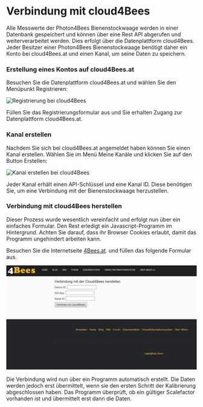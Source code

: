 # Verbindung mit cloud4Bees [](id=verbindung-mit-cloud4bees)

Alle Messwerte der Photon4Bees Bienenstockwaage werden in einer Datenbank gespeichert und können über eine Rest API abgerufen und weiterverarbeitet werden.
Dies erfolgt über die Datenplattform cloud4Bees. Jeder Besitzer einer Photon4Bees Bienenstockwaage benötigt daher ein Konto bei cloud4Bees.at und einen Kanal, um seine Daten zu speichern.

### Erstellung eines Kontos auf cloud4Bees.at

Besuchen Sie die Datenplattform cloud4Bees.at und wählen Sie den Menüpunkt Registrieren:

![Registrierung bei cloud4Bees](../..images/cloud4Bees-Registrierung.JPG)

Füllen Sie das Registrierungsformular aus und Sie erhalten Zugang zur Datenplattform cloud4Bees.at.


### Kanal erstellen

Nachdem Sie sich bei cloud4Bees.at angemeldet haben können Sie einen Kanal erstellen. Wählen Sie im Menü Meine Kanäle und klicken Sie auf den Button Erstellen:

![Kanal erstellen bei cloud4Bees](../..images/cloud4Bees-Kanal-erstellen.JPG)

Jeder Kanal erhält einen API-Schlüssel und eine Kanal ID. Diese benötigen Sie, um eine Verbindung mit der Bienenstockwaage herzustellen.

### Verbindung mit cloud4Bees herstellen

Dieser Prozess wurde wesentlich vereinfacht und erfolgt nun über ein einfaches Formular. Den Rest erledigt ein Javascript-Programm im Hintergrund. Achten Sie darauf, dass ihr Browser Cookies erlaubt, damit das Programm ungehindert arbeiten kann.

Besuchen Sie die Internetseite  [4Bees.at](https://www.4bees.at/web/guest/cloud4bees). und füllen das folgende Formular aus.

![cloud4Bees - Verbindung herstellen](../../images/cloud4Bees-Verbindung-herstellen.JPG)

Die Verbindung wird nun über ein Programm automatisch erstellt. Die Daten werden jedoch erst übermittelt, wenn sie den ersten Schritt der Kalibrierung abgeschlossen haben. Das Programm überprüft, ob ein gültiger Scalefactor vorhanden ist und übermittelt erst dann die Daten.
